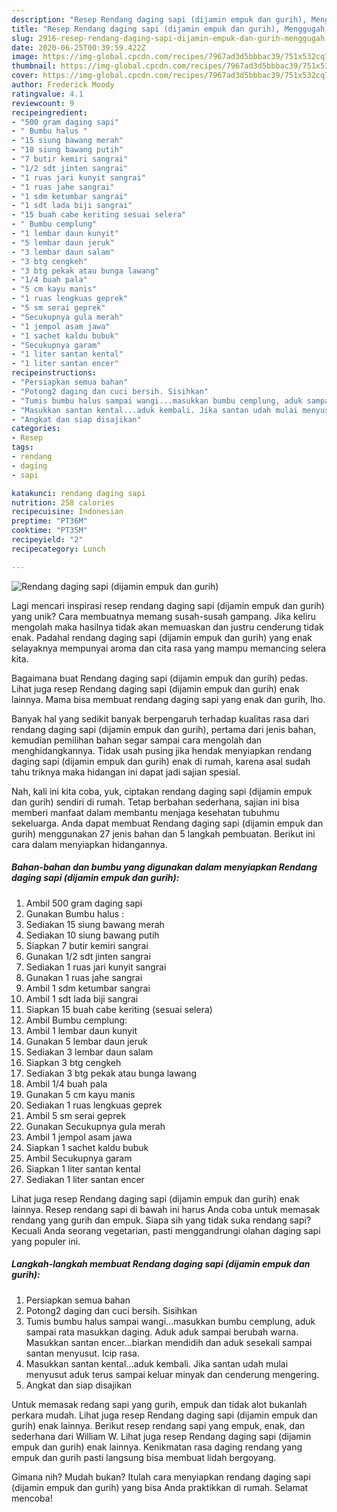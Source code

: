```yaml
---
description: "Resep Rendang daging sapi (dijamin empuk dan gurih), Menggugah Selera"
title: "Resep Rendang daging sapi (dijamin empuk dan gurih), Menggugah Selera"
slug: 2916-resep-rendang-daging-sapi-dijamin-empuk-dan-gurih-menggugah-selera
date: 2020-06-25T00:39:59.422Z
image: https://img-global.cpcdn.com/recipes/7967ad3d5bbbac39/751x532cq70/rendang-daging-sapi-dijamin-empuk-dan-gurih-foto-resep-utama.jpg
thumbnail: https://img-global.cpcdn.com/recipes/7967ad3d5bbbac39/751x532cq70/rendang-daging-sapi-dijamin-empuk-dan-gurih-foto-resep-utama.jpg
cover: https://img-global.cpcdn.com/recipes/7967ad3d5bbbac39/751x532cq70/rendang-daging-sapi-dijamin-empuk-dan-gurih-foto-resep-utama.jpg
author: Frederick Moody
ratingvalue: 4.1
reviewcount: 9
recipeingredient:
- "500 gram daging sapi"
- " Bumbu halus "
- "15 siung bawang merah"
- "10 siung bawang putih"
- "7 butir kemiri sangrai"
- "1/2 sdt jinten sangrai"
- "1 ruas jari kunyit sangrai"
- "1 ruas jahe sangrai"
- "1 sdm ketumbar sangrai"
- "1 sdt lada biji sangrai"
- "15 buah cabe keriting sesuai selera"
- " Bumbu cemplung"
- "1 lembar daun kunyit"
- "5 lembar daun jeruk"
- "3 lembar daun salam"
- "3 btg cengkeh"
- "3 btg pekak atau bunga lawang"
- "1/4 buah pala"
- "5 cm kayu manis"
- "1 ruas lengkuas geprek"
- "5 sm serai geprek"
- "Secukupnya gula merah"
- "1 jempol asam jawa"
- "1 sachet kaldu bubuk"
- "Secukupnya garam"
- "1 liter santan kental"
- "1 liter santan encer"
recipeinstructions:
- "Persiapkan semua bahan"
- "Potong2 daging dan cuci bersih. Sisihkan"
- "Tumis bumbu halus sampai wangi...masukkan bumbu cemplung, aduk sampai rata masukkan daging. Aduk aduk sampai berubah warna. Masukkan santan encer...biarkan mendidih dan aduk sesekali sampai santan menyusut. Icip rasa."
- "Masukkan santan kental...aduk kembali. Jika santan udah mulai menyusut aduk terus sampai keluar minyak dan cenderung mengering."
- "Angkat dan siap disajikan"
categories:
- Resep
tags:
- rendang
- daging
- sapi

katakunci: rendang daging sapi 
nutrition: 258 calories
recipecuisine: Indonesian
preptime: "PT36M"
cooktime: "PT35M"
recipeyield: "2"
recipecategory: Lunch

---
```



![Rendang daging sapi (dijamin empuk dan gurih)](https://img-global.cpcdn.com/recipes/7967ad3d5bbbac39/751x532cq70/rendang-daging-sapi-dijamin-empuk-dan-gurih-foto-resep-utama.jpg)

Lagi mencari inspirasi resep rendang daging sapi (dijamin empuk dan gurih) yang unik? Cara membuatnya memang susah-susah gampang. Jika keliru mengolah maka hasilnya tidak akan memuaskan dan justru cenderung tidak enak. Padahal rendang daging sapi (dijamin empuk dan gurih) yang enak selayaknya mempunyai aroma dan cita rasa yang mampu memancing selera kita.

Bagaimana buat Rendang daging sapi (dijamin empuk dan gurih) pedas. Lihat juga resep Rendang daging sapi (dijamin empuk dan gurih) enak lainnya. Mama bisa membuat rendang daging sapi yang enak dan gurih, lho.

Banyak hal yang sedikit banyak berpengaruh terhadap kualitas rasa dari rendang daging sapi (dijamin empuk dan gurih), pertama dari jenis bahan, kemudian pemilihan bahan segar sampai cara mengolah dan menghidangkannya. Tidak usah pusing jika hendak menyiapkan rendang daging sapi (dijamin empuk dan gurih) enak di rumah, karena asal sudah tahu triknya maka hidangan ini dapat jadi sajian spesial.


Nah, kali ini kita coba, yuk, ciptakan rendang daging sapi (dijamin empuk dan gurih) sendiri di rumah. Tetap berbahan sederhana, sajian ini bisa memberi manfaat dalam membantu menjaga kesehatan tubuhmu sekeluarga. Anda dapat membuat Rendang daging sapi (dijamin empuk dan gurih) menggunakan 27 jenis bahan dan 5 langkah pembuatan. Berikut ini cara dalam menyiapkan hidangannya.

<!--inarticleads1-->

##### Bahan-bahan dan bumbu yang digunakan dalam menyiapkan Rendang daging sapi (dijamin empuk dan gurih):

1. Ambil 500 gram daging sapi
1. Gunakan  Bumbu halus :
1. Sediakan 15 siung bawang merah
1. Sediakan 10 siung bawang putih
1. Siapkan 7 butir kemiri sangrai
1. Gunakan 1/2 sdt jinten sangrai
1. Sediakan 1 ruas jari kunyit sangrai
1. Gunakan 1 ruas jahe sangrai
1. Ambil 1 sdm ketumbar sangrai
1. Ambil 1 sdt lada biji sangrai
1. Siapkan 15 buah cabe keriting (sesuai selera)
1. Ambil  Bumbu cemplung:
1. Ambil 1 lembar daun kunyit
1. Gunakan 5 lembar daun jeruk
1. Sediakan 3 lembar daun salam
1. Siapkan 3 btg cengkeh
1. Sediakan 3 btg pekak atau bunga lawang
1. Ambil 1/4 buah pala
1. Gunakan 5 cm kayu manis
1. Sediakan 1 ruas lengkuas geprek
1. Ambil 5 sm serai geprek
1. Gunakan Secukupnya gula merah
1. Ambil 1 jempol asam jawa
1. Siapkan 1 sachet kaldu bubuk
1. Ambil Secukupnya garam
1. Siapkan 1 liter santan kental
1. Sediakan 1 liter santan encer


Lihat juga resep Rendang daging sapi (dijamin empuk dan gurih) enak lainnya. Resep rendang sapi di bawah ini harus Anda coba untuk memasak rendang yang gurih dan empuk. Siapa sih yang tidak suka rendang sapi? Kecuali Anda seorang vegetarian, pasti menggandrungi olahan daging sapi yang populer ini. 

<!--inarticleads2-->

##### Langkah-langkah membuat Rendang daging sapi (dijamin empuk dan gurih):

1. Persiapkan semua bahan
1. Potong2 daging dan cuci bersih. Sisihkan
1. Tumis bumbu halus sampai wangi...masukkan bumbu cemplung, aduk sampai rata masukkan daging. Aduk aduk sampai berubah warna. Masukkan santan encer...biarkan mendidih dan aduk sesekali sampai santan menyusut. Icip rasa.
1. Masukkan santan kental...aduk kembali. Jika santan udah mulai menyusut aduk terus sampai keluar minyak dan cenderung mengering.
1. Angkat dan siap disajikan


Untuk memasak redang sapi yang gurih, empuk dan tidak alot bukanlah perkara mudah. Lihat juga resep Rendang daging sapi (dijamin empuk dan gurih) enak lainnya. Berikut resep rendang sapi yang empuk, enak, dan sederhana dari William W. Lihat juga resep Rendang daging sapi (dijamin empuk dan gurih) enak lainnya. Kenikmatan rasa daging rendang yang empuk dan gurih pasti langsung bisa membuat lidah bergoyang. 

Gimana nih? Mudah bukan? Itulah cara menyiapkan rendang daging sapi (dijamin empuk dan gurih) yang bisa Anda praktikkan di rumah. Selamat mencoba!
